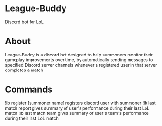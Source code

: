 # League-Buddy
Discord bot for LoL
# About
League-Buddy is a discord bot designed to help summoners monitor their gameplay improvements over time, by automatically sending messages to specified Discord server channels whenever a registered user in that server completes a match
# Commands
!lb register [summoner name]
  registers discord user with summoner
!lb last match report
  gives summary of user's performance during their last LoL match
!lb last match team
  gives summary of user's team's performance during their last LoL match
